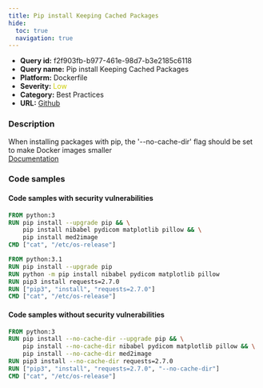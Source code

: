 ```yaml
---
title: Pip install Keeping Cached Packages
hide:
  toc: true
  navigation: true
---
```


<style>
  .highlight .hll {
    background-color: #ff171742;
  }
  .md-content {
    max-width: 1100px;
    margin: 0 auto;
  }
</style>

-   **Query id:** f2f903fb-b977-461e-98d7-b3e2185c6118
-   **Query name:** Pip install Keeping Cached Packages
-   **Platform:** Dockerfile
-   **Severity:** <span style="color:#CC0">Low</span>
-   **Category:** Best Practices
-   **URL:** [Github](https://github.com/Checkmarx/kics/tree/master/assets/queries/dockerfile/pip_install_keeping_cached_packages)

### Description
When installing packages with pip, the '--no-cache-dir' flag should be set to make Docker images smaller<br>
[Documentation](https://docs.docker.com/develop/develop-images/dockerfile_best-practices/)

### Code samples
#### Code samples with security vulnerabilities
```dockerfile title="Positive test num. 1 - dockerfile file" hl_lines="2 8 9 10 11"
FROM python:3
RUN pip install --upgrade pip && \
    pip install nibabel pydicom matplotlib pillow && \
    pip install med2image
CMD ["cat", "/etc/os-release"]

FROM python:3.1
RUN pip install --upgrade pip
RUN python -m pip install nibabel pydicom matplotlib pillow
RUN pip3 install requests=2.7.0
RUN ["pip3", "install", "requests=2.7.0"]
CMD ["cat", "/etc/os-release"]

```


#### Code samples without security vulnerabilities
```dockerfile title="Negative test num. 1 - dockerfile file"
FROM python:3
RUN pip install --no-cache-dir --upgrade pip && \
    pip install --no-cache-dir nibabel pydicom matplotlib pillow && \
    pip install --no-cache-dir med2image
RUN pip3 install --no-cache-dir requests=2.7.0
RUN ["pip3", "install", "requests=2.7.0", "--no-cache-dir"]
CMD ["cat", "/etc/os-release"]

```
